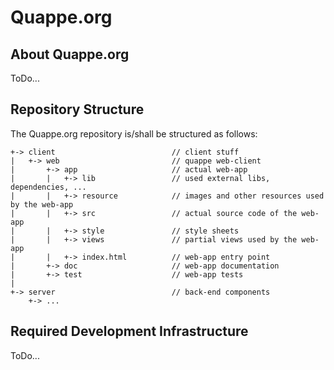 # Quappe.org

## About Quappe.org
ToDo...

## Repository Structure
The Quappe.org repository is/shall be structured as follows:

	+-> client							// client stuff
	|	+-> web 						// quappe web-client
	|		+-> app 					// actual web-app
	|		|	+-> lib					// used external libs, dependencies, ...
	|		|	+-> resource			// images and other resources used by the web-app
	|		|	+-> src 				// actual source code of the web-app
	|		|	+-> style 				// style sheets
	|		|	+-> views				// partial views used by the web-app
	|		|	+-> index.html 			// web-app entry point
	|		+-> doc						// web-app documentation
	|		+-> test					// web-app tests
	|
	+-> server							// back-end components
		+-> ...

## Required Development Infrastructure
ToDo...
